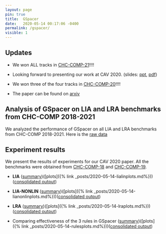 ```yaml
---
layout: page
pin: true
title:  GSpacer
date:   2020-05-14 00:17:06 -0400
permalink: /gspacer/
visible: 1
---
```

## Updates
- We won ALL tracks in [CHC-COMP-21](https://chc-comp.github.io/#Rarts)!!!!

- Looking forward to presenting our work at CAV 2020. (slides: [ppt](/assets/gspc/CAV20_157_slides.pptx), [pdf](/assets/gspc/CAV20_157_slides.pdf))

- We won three of the four tracks in [CHC-COMP-20](https://chc-comp.github.io/#Rarts)!!!!

- The paper can be found on [arxiv](https://arxiv.org/abs/2005.13301)

## Analysis of GSpacer on LIA and LRA benchmarks from CHC-COMP 2018-2021
We analyzed the performance of GSpacer on all LIA and LRA benchmarks from CHC-COMP 2018-2021. Here is the [raw data](/assets/gspc/chc-comp18-21/all-results.tar.gz) 


## Experiment results
We present the results of experiments for our CAV 2020 paper.
All the benchmarks were obtained from  [CHC-COMP-18](https://chc-comp.github.io/2018/) and [CHC-COMP-19](https://chc-comp.github.io/2019/).

- **LIA** ([summary](/assets/gspc/LIA-LIN/summary.txt))([plots]({% link _posts/2020-05-14-lialinplots.md%}))([consolidated output](/assets/gspc/LIA-LIN/gspc-lia-lin.zip))

- **LIA-NONLIN** ([summary](/assets/gspc/LIA-NONLIN/summary.txt))([plots]({% link _posts/2020-05-14-lianonlinplots.md%}))([consolidated output](/assets/gspc/LIA-NONLIN/gspc-lia-nonlin.zip))

- **LRA** ([summary](/assets/gspc/LRA/summary.txt))([plots]({% link _posts/2020-05-14-lraplots.md%}))([consolidated output](/assets/gspc/LRA/gspc-lra.zip))

- Comparing effectiveness of the 3 rules in GSpacer ([summary](/assets/gspc/rules/summary.txt))([plots]({% link _posts/2020-05-14-rulesplots.md%}))([consolidated output](/assets/gspc/rules/gspc-rules.zip))
